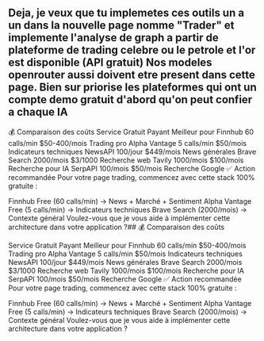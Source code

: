 Deja, je veux que tu implemetes ces outils un a un dans la nouvelle page nomme "Trader" et implemente l'analyse de graph a partir de plateforme de trading celebre ou le petrole et l'or est disponible (API gratuit) Nos modeles openrouter aussi doivent etre present dans cette page. Bien sur priorise les plateformes qui ont un compte demo gratuit d'abord qu'on peut confier a chaque IA
--------------------------------
💰 Comparaison des coûts
Service	Gratuit	Payant	Meilleur pour
Finnhub	60 calls/min	$50-400/mois	Trading pro
Alpha Vantage	5 calls/min	$50/mois	Indicateurs techniques
NewsAPI	100/jour	$449/mois	News générales
Brave Search	2000/mois	$3/1000	Recherche web
Tavily	1000/mois	$100/mois	Recherche pour IA
SerpAPI	100/mois	$50/mois	Recherche Google
✅ Action recommandée
Pour votre page trading, commencez avec cette stack 100% gratuite :

Finnhub Free (60 calls/min) → News + Marché + Sentiment
Alpha Vantage Free (5 calls/min) → Indicateurs techniques
Brave Search (2000/mois) → Contexte général
Voulez-vous que je vous aide à implémenter cette architecture dans votre application ?## 💰 Comparaison des coûts

Service	Gratuit	Payant	Meilleur pour
Finnhub	60 calls/min	$50-400/mois	Trading pro
Alpha Vantage	5 calls/min	$50/mois	Indicateurs techniques
NewsAPI	100/jour	$449/mois	News générales
Brave Search	2000/mois	$3/1000	Recherche web
Tavily	1000/mois	$100/mois	Recherche pour IA
SerpAPI	100/mois	$50/mois	Recherche Google
✅ Action recommandée
Pour votre page trading, commencez avec cette stack 100% gratuite :

Finnhub Free (60 calls/min) → News + Marché + Sentiment
Alpha Vantage Free (5 calls/min) → Indicateurs techniques
Brave Search (2000/mois) → Contexte général
Voulez-vous que je vous aide à implémenter cette architecture dans votre application ?